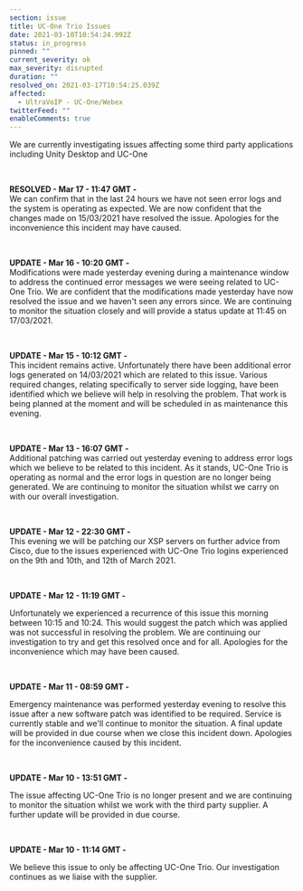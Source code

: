 ```yaml
---
section: issue
title: UC-One Trio Issues
date: 2021-03-10T10:54:24.992Z
status: in_progress
pinned: ""
current_severity: ok
max_severity: disrupted
duration: ""
resolved_on: 2021-03-17T10:54:25.039Z
affected:
  - UltraVoIP - UC-One/Webex
twitterFeed: ""
enableComments: true
---
```

We are currently investigating issues affecting some third party applications including Unity Desktop and UC-One

<br>

**RESOLVED - Mar 17 - 11:47 GMT -**\
We can confirm that in the last 24 hours we have not seen error logs and the system is operating as expected. We are now confident that the changes made on 15/03/2021 have resolved the issue.  Apologies for the inconvenience this incident may have caused. 

<br>

**UPDATE - Mar 16 - 10:20 GMT -**\
Modifications were made yesterday evening during a maintenance window to address the continued error messages we were seeing related to UC-One Trio. We are confident that the modifications made yesterday have now resolved the issue and we haven't seen any errors since. We are continuing to monitor the situation closely and will provide a status update at 11:45 on 17/03/2021. 

<br>

**UPDATE - Mar 15 - 10:12 GMT -**\
This incident remains active. Unfortunately there have been additional error logs generated on 14/03/2021 which are related to this issue. Various required changes, relating specifically to server side logging, have been identified which we believe will help in resolving the problem. That work is being planned at the moment and will be scheduled in as maintenance this evening. 

<br>

**UPDATE - Mar 13 - 16:07 GMT -**\
Additional patching was carried out yesterday evening to address error logs which we believe to be related to this incident. As it stands, UC-One Trio is operating as normal and the error logs in question are no longer being generated. We are continuing to monitor the situation whilst we carry on with our overall investigation. 

<br>

**UPDATE - Mar 12 - 22:30 GMT -**\
This evening we will be patching our XSP servers on further advice from Cisco, due to the issues experienced with UC-One Trio logins experienced on the 9th and 10th, and 12th of March 2021. 

<br>

**UPDATE - Mar 12 - 11:19 GMT -**

Unfortunately we experienced a recurrence of this issue this morning between 10:15 and 10:24. This would suggest the patch which was applied was not successful in resolving the problem. We are continuing our investigation to try and get this resolved once and for all. Apologies for the inconvenience which may have been caused.

<br>

**UPDATE - Mar 11 - 08:59 GMT -**

Emergency maintenance was performed yesterday evening to resolve this issue after a new software patch was identified to be required. Service is currently stable and we'll continue to monitor the situation. A final update will be provided in due course when we close this incident down. Apologies for the inconvenience caused by this incident.

<br>

**UPDATE - Mar 10 - 13:51 GMT -**

The issue affecting UC-One Trio is no longer present and we are continuing to monitor the situation whilst we work with the third party supplier. A further update will be provided in due course.

<br>

**UPDATE - Mar 10 - 11:14 GMT -**

We believe this issue to only be affecting UC-One Trio. Our investigation continues as we liaise with the supplier.